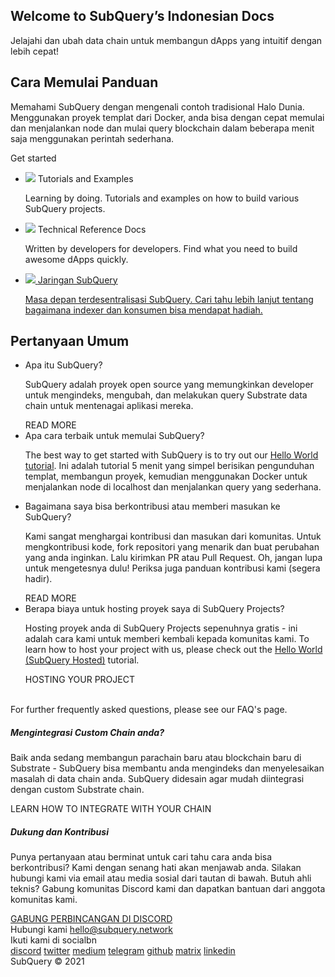 <link rel="stylesheet" href="/assets/style/welcome.css" as="style" />
<div class="top2Sections">
  <section class="welcomeWords">
    <div class="main">
      <div>
        <h2 class="welcomeTitle">Welcome to SubQuery’s Indonesian <span>Docs</span></h2>
        <p>Jelajahi dan ubah data chain untuk membangun dApps yang intuitif dengan lebih cepat!</p>
      </div>
    </div>
  </section>
  <section class="startSection main">
    <div>
      <h2 class="title">Cara Memulai <span>Panduan</span></h2>
      <p>Memahami SubQuery dengan mengenali contoh tradisional Halo Dunia. Menggunakan proyek templat dari Docker, anda bisa dengan cepat memulai dan menjalankan node dan mulai query blockchain dalam beberapa menit saja menggunakan perintah sederhana.
      </p>
      <span class="button">
        <router-link :to="{path: '/quickstart/helloworld-localhost/'}">
          <span>Get started</span>
        </router-link>
      </span>
    </div>
  </section>
</div>
<div class="main">
  <div>
    <ul class="list">
      <li>
        <router-link :to="{path: '/tutorials_examples/introduction/'}">
          <div>
            <img src="/assets/img/tutorialsIcon.svg" />
            <span>Tutorials and Examples</span>
            <p>Learning by doing. Tutorials and examples on how to build various SubQuery projects.</p>
          </div>
        </router-link>
      </li>
      <li>
        <router-link :to="{path: '/create/introduction/'}">
          <div>
            <img src="/assets/img/docsIcon.svg" />
            <span>Technical Reference Docs</span>
            <p>Written by developers for developers. Find what you need to build awesome dApps quickly.</p>
          </div>
        </router-link>
      </li>
      <li>
        <a href="https://static.subquery.network/whitepaper.pdf" target="_blank">
          <div>
            <img src="/assets/img/networkIcon.svg" />
            <span>Jaringan SubQuery</span>
            <p>Masa depan terdesentralisasi SubQuery. Cari tahu lebih lanjut tentang bagaimana indexer dan konsumen bisa mendapat hadiah.</p>
          </div>
        </a>
      </li>
    </ul>
  </div>
</div>
<section class="faqSection main">
  <div>
    <h2 class="title">Pertanyaan Umum</h2>
    <ul class="faqList">
      <li>
        <div class="title">Apa itu SubQuery?</div>
        <div class="content">
          <p>SubQuery adalah proyek open source yang memungkinkan developer untuk mengindeks, mengubah, dan melakukan query Substrate data chain untuk mentenagai aplikasi mereka.</p>
          <span class="more">
            <router-link :to="{path: '/faqs/faqs/#what-is-subquery'}">READ MORE</router-link>
          </span>
        </div>
      </li>
      <li>
        <div class="title">Apa cara terbaik untuk memulai SubQuery?</div>
        <div class="content">
          <p>The best way to get started with SubQuery is to try out our <a href="/quickstart/helloworld-localhost/">Hello World tutorial</a>. Ini adalah tutorial 5 menit yang simpel berisikan pengunduhan templat, membangun proyek, kemudian menggunakan Docker untuk menjalankan node di localhost dan menjalankan query yang sederhana. </p>
        </div>
      </li>
      <li>
        <div class="title">Bagaimana saya bisa berkontribusi atau memberi masukan ke SubQuery?</div>
        <div class="content">
          <p>Kami sangat menghargai kontribusi dan masukan dari komunitas. Untuk mengkontribusi kode, fork repositori yang menarik dan buat perubahan yang anda inginkan. Lalu kirimkan PR atau Pull Request. Oh, jangan lupa untuk mengetesnya dulu! Periksa juga panduan kontribusi kami (segera hadir). </p>
          <span class="more">
            <router-link :to="{path: '/faqs/faqs/#what-is-the-best-way-to-get-started-with-subquery'}">READ MORE</router-link>
          </span>
        </div>
      </li>
      <li>
        <div class="title">Berapa biaya untuk hosting proyek saya di SubQuery Projects?</div>
        <div class="content">
          <p>Hosting proyek anda di SubQuery Projects sepenuhnya gratis - ini adalah cara kami untuk memberi kembali kepada komunitas kami. To learn how to host your project with us, please check out the <a href="/quickstart/helloworld-hosted/">Hello World (SubQuery Hosted)</a> tutorial.</p>
          <span class="more">
            <router-link :to="{path: '/publish/publish/'}">HOSTING YOUR PROJECT</router-link>
          </span>
        </div>
      </li>
    </ul><br>
    For further frequently asked questions, please see our <router-link :to="{path: '/faqs/faqs/'}">FAQ's</router-link> page.    
  </div>
</section>
<section class="main">
  <div>
    <div class="lastIntroduce lastIntroduce_1">
        <h5>Mengintegrasi Custom Chain anda?</h5>
        <p>Baik anda sedang membangun parachain baru atau blockchain baru di Substrate - SubQuery bisa membantu anda mengindeks dan menyelesaikan masalah di data chain anda. SubQuery didesain agar mudah diintegrasi dengan custom Substrate chain.</p>
        <span class="more">
          <router-link :to="{path: '/create/mapping/#custom-substrate-chains'}">LEARN HOW TO INTEGRATE WITH YOUR CHAIN</router-link>
        </span>
    </div>
    <div class="lastIntroduce lastIntroduce_2">
        <h5>Dukung dan Kontribusi</h5>
        <p>Punya pertanyaan atau berminat untuk cari tahu cara anda bisa berkontribusi? Kami dengan senang hati akan menjawab anda. Silakan hubungi kami via email atau media sosial dari tautan di bawah. Butuh ahli teknis? Gabung komunitas Discord kami dan dapatkan bantuan dari anggota komunitas kami. </p>
        <a class="more" target="_blank" href="https://discord.com/invite/78zg8aBSMG">GABUNG PERBINCANGAN DI DISCORD</a>
    </div>
    </div>
</section>
<section class="main connectSection">
  <div class="email">
    <span>Hubungi kami</span>
    <a href="mailto:hello@subquery.network">hello@subquery.network</a>
  </div>
  <div>
    <div>Ikuti kami di socialbn</div>
    <div class="connectWay">
      <a href="https://discord.com/invite/78zg8aBSMG" target="_blank" class="connectDiscord">discord</a>
      <a href="https://twitter.com/subquerynetwork" target="_blank" class="connectTwitter">twitter</a>
      <a href="https://medium.com/@subquery" target="_blank" class="connectMedium">medium</a>
      <a href="https://t.me/subquerynetwork" target="_blank" class="connectTelegram">telegram</a>
      <a href="https://github.com/OnFinality-io/subql" target="_blank" class="connectGithub">github</a>
      <a href="https://matrix.to/#/#subquery:matrix.org" target="_blank" class="connectMatrix">matrix</a>
      <a href="https://www.linkedin.com/company/subquery" target="_blank" class="connectLinkedin">linkedin</a>
    </div>
  </div>
</section>
</div> </div>
<div class="footer">
  <div class="main"><div>SubQuery © 2021</div></div>
</div>
<script charset="utf-8" src="/assets/js/welcome.js"></script>

